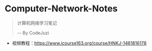 # Computer-Network-Notes

> 计算机网络学习笔记
>
> -- By CodeJuzi
- 视频教程：https://www.icourse163.org/course/HNKJ-1461816178
